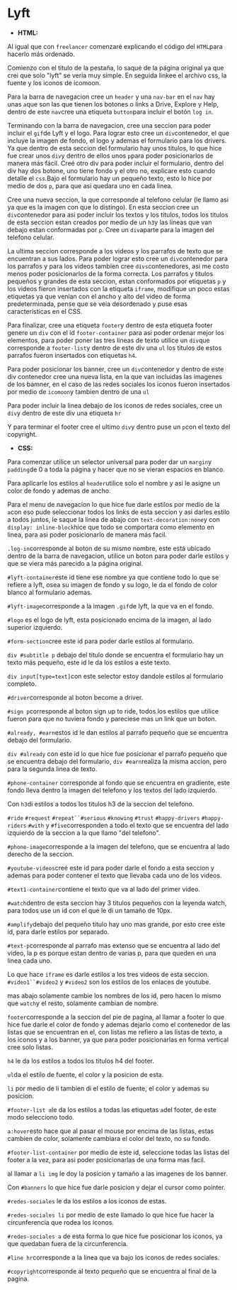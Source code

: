 # Lyft

* **HTML:**

Al igual que con `freelancer` comenzaré explicando el código del `HTML`para hacerlo más ordenado. 

Comienzo con el titulo de la pestaña, lo saqué de la página original ya que crei que solo "lyft" se veria muy simple. 
En seguida linkee el archivo css, la fuente y los iconos de icomoon. 

Para la barra de navegacion cree un `header` y una `nav-bar` en el `nav` hay unas `a`que son las que tienen los botones o links a Drive, Explore y Help, dentro de este `nav`cree una etiqueta `button`para incluir el botón `log in`.

Terminando con la barra de navegacion, cree una seccion para poder incluir el `gif`de Lyft y el logo. Para lograr esto cree un `div`contenedor, el que incluye la imagen de fondo, el logo y ademas el formulario para los drivers. Ya que dentro de esta seccion del formulario hay unos titulos, lo que hice fue crear unos `div`y dentro de ellos unos `p`para poder posicionarlos de manera más fácil. Creé otro div para poder incluir el formulario, dentro del div hay dos botone, uno tiene fondo y el otro no, explicare esto cuando detalle el `css`.Bajo el formulario hay un pequeño texto, esto lo hice por medio de dos `p`, para que asi quedara uno en cada linea.

Cree una nueva seccion, la que corresponde al telefono celular (le llamo asi ya que es la imagen con que lo distingo). En esta seccion cree un `div`contenedor para asi poder incluir los textos y los titulos, todos los titulos de esta seccion estan creados por medio de un `h3`y las lineas que van debajo estan conformadas por `p`. Cree un `div`aparte para la imagen del telefono celular. 

La ultima seccion corresponde a los videos y los parrafos de texto que se encuentran a sus lados. 
Para poder lograr esto cree un `div`contenedor para los parrafos y para los videos tambien cree `divs`contenedores, asi me costo menos poder posicionarlos de la forma correcta. Los parrafos y titulos pequeños y grandes de esta seccion, estan conformados por etiquetas `p` y los videos fieron insertados con la etiqueta `iframe`, modifique un poco estas etiquetas ya que venian con el ancho y alto del video de forma predeterminada, pense que se veia desordenado y puse esas caracteristicas en el CSS. 

Para finalizar, cree una etiqueta `footer`y dentro de esta etiqueta footer genere un `div` con el id `footer-container` para asi poder ordenar mejor los elementos, para poder poner las tres lineas de texto utilice un `div`que corresponde a `footer-list`y dentro de este div una `ul` los titulos de estos parrafos fueron insertados con etiquetas `h4`.

Para poder posicionar los banner, cree un `div`contenedor y dentro de este div contenedor cree una nueva lista, en la que van incluidas las imagenes de los bamner, en el caso de las redes sociales los iconos fueron insertados por medio de `icomoon`y tambien dentro de una `ul`

Para poder incluir la linea debajo de los iconos de redes sociales, cree un `div`y dentro de este div una etiqueta `hr`

Y para terminar el footer cree el ultimo `div`y dentro puse un `p`con el texto del copyright. 


* **CSS:**

Para comenzar utilice un selector universal para poder dar un `margin`y `padding`de 0 a toda la página y hacer que no se vieran espacios en blanco. 

Para aplicarle los estilos al `header`utilice solo el nombre y asi le asigne un color de fondo y ademas de ancho. 

Para el menu de navegacion lo que hice fue darle estilos por medio de la `a`con eso pude seleccionar todos los links de esta seccion y asi darles estilo a todos juntos, le saque la linea de abajo con `text-decoration:none`y con `display: inline-block`hice que todo se comportara como elemento en linea, para asi poder posicionarlo de manera más facil.

`.log-in`corresponde al boton de su mismo nombre, este está ubicado dentro de la barra de navegacion, utilice un boton para poder darle estilos y que se viera más parecido a la página original.

`#lyft-container`este id tiene ese nombre ya que contiene todo lo que se refiere a lyft, osea su imagen de fondo y su logo, le da el fondo de color blanco al formulario ademas.

`#lyft-image`corresponde a la imagen `.gif`de lyft, la que va en el fondo. 

`#logo` es el logo de lyft, esta posicionado encima de la imagen, al lado superior izquierdo. 

`#form-section`cree este id para poder darle estilos al formulario. 

`div #subtitle p` debajo del titulo donde se encuentra el formulario hay un texto más pequeño, este id le da los estilos a este texto. 

`div input[type=text]`con este selector estoy dandole estilos al formulario completo. 

`#driver`corresponde al boton become a driver.

`#sign p`corresponde al boton sign up to ride, todos los estilos que utilice fueron para que no tuviera fondo y pareciese mas un link que un boton.

`#already, #earn`estos id le dan estilos al parrafo pequeño que se encuentra debajo del formulario. 

`div #already` con este id lo que hice fue posicionar el parrafo pequeño que se encuentra debajo del formulario, `div #earn`realiza la misma accion, pero para la segunda linea de texto. 

`#phone-container` corresponde al fondo que se encuentra en gradiente, este fondo lleva dentro la imagen del telefono y los textos del lado izquierdo. 

Con `h3`di estilos a todos los titulos h3 de la seccion del telefono. 

`#ride` `#request` `#repeat``#serious` `#knowing` `#trust` `#happy-drivers` `#happy-riders` `#with` y `#five`corresponden a todo el texto que se encuentra del lado izquierdo de la seccion a la que llamo "del telefono".

`#phone-image`corresponde a la imagen del telefono, que se encuentra al lado derecho de la seccion. 

`#youtube-videos`creé este id para poder darle el fondo a esta seccion y ademas para poder contener el texto que llevaba cada uno de los videos. 

`#text1-container`contiene el texto que va al lado del primer video. 

`#watch`dentro de esta seccion hay 3 titulos pequeños con la leyenda watch, para todos use un id con el que le di un tamaño de 10px. 

`#amplify`debajo del pequeño titulo hay uno mas grande, por esto cree este id, para darle estilos por separado. 

`#text-p`corresponde al parrafo mas extenso que se encuentra al lado del video, la p es porque estan dentro de varias p, para que queden en una linea cada uno. 

Lo que hace `iframe` es darle estilos a los tres videos de esta seccion. 
`#video1``#video2` y `#video2` son los estilos de los enlaces de youtube. 

mas abajo solamente cambie los nombres de los id, pero hacen lo mismo que `watch`y el resto, solamente cambian de nombre. 

`footer`corresponde a la seccion del pie de pagina, al llamar a footer lo que hice fue darle el color de fondo y ademas dejarlo como el contenedor de las listas que se encuentran en el, con listas me refiero a las listas de texto, a los iconos y a los banner, ya que para poder posicionarlas en forma vertical cree solo listas. 

`h4` le da los estilos a todos los titulos h4 del footer. 

`ul`da el estilo de fuente, el color y la posicion de esta. 

`li` por medio de li tambien di el estilo de fuente, el color y ademas su posicion. 

`#footer-list a`le da los estilos a todas las etiquetas `a`del footer, de este modo selecciono todo. 

`a:hover`esto hace que al pasar el mouse por encima de las listas, estas cambien de color, solamente cambiara el color del texto, no su fondo. 

`#footer-list-container` por medio de este id, seleccione todas las listas del footer a la vez, para asi poder posicionarlas de una forma mas facil. 


al llamar a `li img` le doy la posicion y tamaño a las imagenes de los banner. 

Con `#banners` lo que hice fue darle posicion y dejar el cursor como pointer. 

`#redes-sociales` le da los estilos a los iconos de estas. 

`#redes-sociales li` por medio de este llamado lo que hice fue hacer la circunferencia que rodea los iconos. 

`#redes-sociales a` de esta forma lo que hice fue posicionar los iconos, ya que quedaban fuera de la circunferencia. 

`#line hr`corresponde a la linea que va bajo los iconos de redes sociales. 

`#copyright`corresponde al texto pequeño que se encuentra al final de la pagina. 









